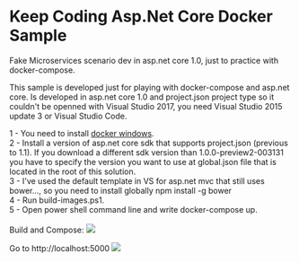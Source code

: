 # Keep Coding Asp.Net Core Docker Sample
Fake Microservices scenario dev in asp.net core 1.0, just to practice with docker-compose. 

This sample is developed just for playing with docker-compose and asp.net core. Is developed in asp.net core 1.0 and project.json project type so it couldn't be openned with Visual Studio 2017, you need Visual Studio 2015 update 3 or Visual Studio Code. 

1 - You need to install <a href='https://docs.docker.com/docker-for-windows/install/'>docker windows</a>. <br>
2 - Install a version of asp.net core sdk that supports project.json (previous to 1.1). If you download a different sdk version than 1.0.0-preview2-003131 you have to specify the version you want to use at global.json file that is located in the root of this solution.<br>
3 - I've used the default template in VS for asp.net mvc that still uses bower..., so you need to install globally npm install -g bower<br>
4 - Run build-images.ps1. <br>
5 - Open power shell command line and write docker-compose up. <br>
<br>
Build and Compose:
<img src='https://github.com/ccanizares/KeepCodingDockerSample/edit/master/assets/build.png' />

Go to http://localhost:5000
<img src='https://github.com/ccanizares/KeepCodingDockerSample/edit/master/assets/web.png' />

